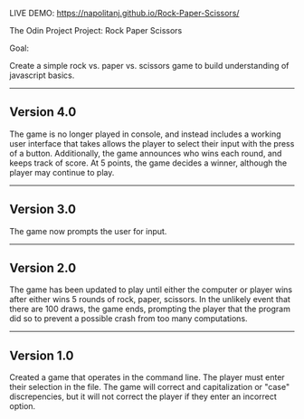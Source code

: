 LIVE DEMO: https://napolitanj.github.io/Rock-Paper-Scissors/

The Odin Project Project: Rock Paper Scissors

Goal:

Create a simple rock vs. paper vs. scissors game to build understanding of javascript basics.

----------
Version 4.0
----------

The game is no longer played in console, and instead includes a working user interface that takes allows the player to select their input with the press of a button. Additionally, the game announces who wins each round, and keeps track of score. At 5 points, the game decides a winner, although the player may continue to play.

----------
Version 3.0
----------

The game now prompts the user for input.

----------
Version 2.0
----------

The game has been updated to play until either the computer or player wins after either wins 5 rounds of rock, paper, scissors. In the unlikely event that there are 100 draws, the game ends, prompting the player that the program did so to prevent a possible crash from too many computations.

----------
Version 1.0
----------

Created a game that operates in the command line. The player must enter their selection in the file. The game will correct and capitalization or "case" discrepencies, but it will not correct the player if they enter an incorrect option.
